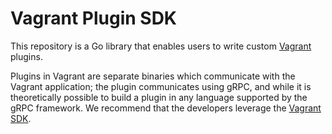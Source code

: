# Vagrant Plugin SDK

This repository is a Go library that enables users to write custom [Vagrant](https://vagrantup.com) plugins.

Plugins in Vagrant are separate binaries which communicate with the Vagrant application; the plugin communicates using
gRPC, and while it is theoretically possible to build a plugin in any language supported by the gRPC framework. We
recommend that the developers leverage the [Vagrant SDK](https://github.com/hashicorp/vagrant-plugin-sdk).

